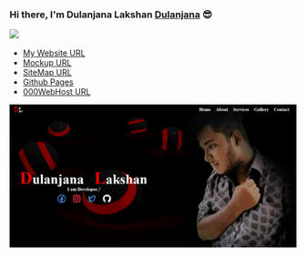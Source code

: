 ### Hi there, I'm Dulanjana Lakshan [Dulanjana][website] 😎
<img src="https://readme-typing-svg.herokuapp.com?size=25&vCenter=true&width=550&lines=Hi+%F0%9F%91%8B%2C+I'm+Dulanjana+Lakshan.;This+is+My+Profile+Website.😊;">

-  [My Website URL][website]
-  [Mockup URL][Mockup URL]
-  [SiteMap URL][SiteMap URL]
-  [Github Pages][Github Pages URL]
-  [000WebHost URL][000WebHost URL]


![SquarePhoto_2021114151954369](assets/image/R_web1.png)

[website]: http://dulanjanalakshan.me/
[Mockup URL]: https://www.figma.com/file/ciEVZVws6bf0HkWHeZQyQr/Dulanjana-Lakshan?node-id=0%3A1
[SiteMap URL]: https://www.gloomaps.com/hbgga3MRxd
[Wireframe URL]: https://wireframe.cc/I6eIzh
[Github Pages URL]: https://github.com/DulanjanaLakshan/My_Profile
[000WebHost URL]: https://dulanjanalakshan.000webhostapp.com/
